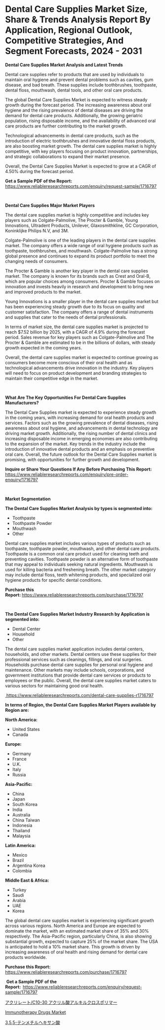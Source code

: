 <p><h1>Dental Care Supplies Market Size, Share & Trends Analysis Report By Application, Regional Outlook, Competitive Strategies, And Segment Forecasts, 2024 - 2031</h1></p><p><strong>Dental Care Supplies Market Analysis and Latest Trends</strong></p>
<p><p>Dental care supplies refer to products that are used by individuals to maintain oral hygiene and prevent dental problems such as cavities, gum disease, and bad breath. These supplies include toothbrushes, toothpaste, dental floss, mouthwash, dental tools, and other oral care products.</p><p>The global Dental Care Supplies Market is expected to witness steady growth during the forecast period. The increasing awareness about oral hygiene and the rising prevalence of dental diseases are driving the demand for dental care products. Additionally, the growing geriatric population, rising disposable income, and the availability of advanced oral care products are further contributing to the market growth.</p><p>Technological advancements in dental care products, such as the introduction of electric toothbrushes and innovative dental floss products, are also boosting market growth. The dental care supplies market is highly competitive, with key players focusing on product innovation, partnerships, and strategic collaborations to expand their market presence.</p><p>Overall, the Dental Care Supplies Market is expected to grow at a CAGR of 4.50% during the forecast period.</p></p>
<p><strong>Get a Sample PDF of the Report:&nbsp;</strong> <a href="https://www.reliableresearchreports.com/enquiry/request-sample/1716797">https://www.reliableresearchreports.com/enquiry/request-sample/1716797</a></p>
<p>&nbsp;</p>
<p><strong>Dental Care Supplies Major Market Players</strong></p>
<p><p>The dental care supplies market is highly competitive and includes key players such as Colgate-Palmolive, The Procter & Gamble, Young Innovations, Ultradent Products, Unilever, Glaxosmithkline, GC Corporation, Koninklijke Philips N.V, and 3M.</p><p>Colgate-Palmolive is one of the leading players in the dental care supplies market. The company offers a wide range of oral hygiene products such as toothpaste, toothbrushes, and mouthwash. Colgate-Palmolive has a strong global presence and continues to expand its product portfolio to meet the changing needs of consumers.</p><p>The Procter & Gamble is another key player in the dental care supplies market. The company is known for its brands such as Crest and Oral-B, which are popular choices among consumers. Procter & Gamble focuses on innovation and invests heavily in research and development to bring new and improved products to the market.</p><p>Young Innovations is a smaller player in the dental care supplies market but has been experiencing steady growth due to its focus on quality and customer satisfaction. The company offers a range of dental instruments and supplies that cater to the needs of dental professionals.</p><p>In terms of market size, the dental care supplies market is projected to reach $7.52 billion by 2025, with a CAGR of 4.9% during the forecast period. Sales revenue for key players such as Colgate-Palmolive and The Procter & Gamble are estimated to be in the billions of dollars, with steady growth expected in the coming years.</p><p>Overall, the dental care supplies market is expected to continue growing as consumers become more conscious of their oral health and as technological advancements drive innovation in the industry. Key players will need to focus on product development and branding strategies to maintain their competitive edge in the market.</p></p>
<p>&nbsp;</p>
<p><strong>What Are The Key Opportunities For Dental Care Supplies Manufacturers?</strong></p>
<p><p>The Dental Care Supplies market is expected to experience steady growth in the coming years, with increasing demand for oral health products and services. Factors such as the growing prevalence of dental diseases, rising awareness about oral hygiene, and advancements in dental technology are driving market growth. Additionally, the rising number of dental clinics and increasing disposable income in emerging economies are also contributing to the expansion of the market. Key trends in the industry include the introduction of innovative dental products and an emphasis on preventive oral care. Overall, the future outlook for the Dental Care Supplies market is promising, with opportunities for further growth and development.</p></p>
<p><strong>Inquire or Share Your Questions If Any Before Purchasing This Report:</strong> <a href="https://www.reliableresearchreports.com/enquiry/pre-order-enquiry/1716797">https://www.reliableresearchreports.com/enquiry/pre-order-enquiry/1716797</a></p>
<p>&nbsp;</p>
<p><strong>Market Segmentation</strong></p>
<p><strong>The Dental Care Supplies Market Analysis by types is segmented into:</strong></p>
<p><ul><li>Toothpaste</li><li>Toothpaste Powder</li><li>Mouthwash</li><li>Other</li></ul></p>
<p><p>Dental care supplies market includes various types of products such as toothpaste, toothpaste powder, mouthwash, and other dental care products. Toothpaste is a common oral care product used for cleaning teeth and preventing cavities. Toothpaste powder is an alternative form of toothpaste that may appeal to individuals seeking natural ingredients. Mouthwash is used for killing bacteria and freshening breath. The other market category may include dental floss, teeth whitening products, and specialized oral hygiene products for specific dental conditions.</p></p>
<p><strong>Purchase this Report:&nbsp;</strong><a href="https://www.reliableresearchreports.com/purchase/1716797">https://www.reliableresearchreports.com/purchase/1716797</a></p>
<p>&nbsp;</p>
<p><strong>The Dental Care Supplies Market Industry Research by Application is segmented into:</strong></p>
<p><ul><li>Dental Center</li><li>Household</li><li>Other</li></ul></p>
<p><p>The dental care supplies market application includes dental centers, households, and other markets. Dental centers use these supplies for their professional services such as cleanings, fillings, and oral surgeries. Households purchase dental care supplies for personal oral hygiene and maintenance. Other markets may include schools, corporations, and government institutions that provide dental care services or products to employees or the public. Overall, the dental care supplies market caters to various sectors for maintaining good oral health.</p></p>
<p><a href="https://www.reliableresearchreports.com/dental-care-supplies-r1716797">&nbsp;https://www.reliableresearchreports.com/dental-care-supplies-r1716797</a></p>
<p><strong>In terms of Region, the Dental Care Supplies Market Players available by Region are:</strong></p>
<p>
    <p> <strong> North America: </strong>
        <ul>
            <li>United States</li>
            <li>Canada</li>
        </ul>
        </p> 
    <p> <strong> Europe: </strong>
        <ul>
            <li>Germany</li>
            <li>France</li>
            <li>U.K.</li>
            <li>Italy</li>
            <li>Russia</li>
        </ul>
        </p> 
    <p> <strong> Asia-Pacific: </strong>
        <ul>
            <li>China</li>
            <li>Japan</li>
            <li>South Korea</li>
            <li>India</li>
            <li>Australia</li>
            <li>China Taiwan</li>
            <li>Indonesia</li>
            <li>Thailand</li>
            <li>Malaysia</li>
        </ul>
        </p> 
    <p> <strong> Latin America: </strong>
        <ul>
            <li>Mexico</li>
            <li>Brazil</li>
            <li>Argentina Korea</li>
            <li>Colombia</li>
        </ul>
        </p> 
    <p> <strong> Middle East & Africa: </strong>
        <ul>
            <li>Turkey</li>
            <li>Saudi</li>
            <li>Arabia</li>
            <li>UAE</li>
            <li>Korea</li>
        </ul>
    </p>
    </p>
<p><p>The global dental care supplies market is experiencing significant growth across various regions. North America and Europe are expected to dominate the market, with an estimated market share of 35% and 30% respectively. The Asia-Pacific region, particularly China, is also showing substantial growth, expected to capture 25% of the market share. The USA is anticipated to hold a 10% market share. This growth is driven by increasing awareness of oral health and rising demand for dental care products worldwide.</p></p>
<p><strong>Purchase this Report: </strong><a href="https://www.reliableresearchreports.com/purchase/1716797">https://www.reliableresearchreports.com/purchase/1716797</a></p>
<p>&nbsp;<strong>Get a Sample PDF of the Report:&nbsp;&nbsp;</strong><a href="https://www.reliableresearchreports.com/enquiry/request-sample/1716797">https://www.reliableresearchreports.com/enquiry/request-sample/1716797</a></p>
<p><strong></strong></p>
<p><p><a href="https://github.com/SantosDicki04/Market-Research-Report-List-2/blob/main/9955280166928.md">アクリレート/C10-30 アクリル酸アルキルクロスポリマー</a></p><p><a href="https://view.publitas.com/reportprime-1/immunotherapy-drugs-industry-analysis-report-its-market-size-share-trends-by-application-region-competitive-strategies-2024-2031/">Immunotherapy Drugs Market</a></p><p><a href="https://github.com/alyle7648/Market-Research-Report-List-2/blob/main/5750599166929.md">3,5,5-テンメチルヘキサン酸</a></p></p>